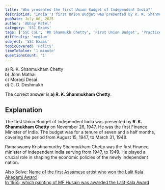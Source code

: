 ```yaml
---
title: 'Who presented the first Union Budget of Independent India?'
description: 'India''s first Union Budget was presented by R. K. Shanmukham Chetty on November 26, 1947.'
pubDate: July 06, 2025
author: 'Abhay Patel'
category: 'SSC Exams'
tags: ['SSC CGL', 'RK Shanmukh Chetty', 'First Union Budget', 'Practice Questions']
difficulty: 'medium'
subject: 'SSC Exams'
topicCovered: 'Polity'
timeToSolve: '1 minute'
questionsCount: '1'
---
```


a) R. K. Shanmukham Chetty  
b) John Mathai  
c) Morarji Desai  
d) C. D. Deshmukh  

The correct answer is **a) R. K. Shanmukham Chetty**.

## Explanation
The first Union Budget of Independent India was presented by **R. K. Shanmukham Chetty** on November 26, 1947. He was the first Finance Minister of India. The budget was for a tenure of seven and a half months, covering the period from August 15, 1947, to March 31, 1948.

Ramaswamy Krishnamurthy Shanmukham Chetty was the first Finance minister of Independent India serving from 1947, to 1949. He played a crucial role in shaping the economic policies of the newly independent nation.

Also Solve: [Name of the first Assamese artist who won the Lalit Kala Akademi Award](https://eduware.vercel.app/questions/first-assamese-to-lalit-kala-award)  
[In 1955, which painting of MF Husain was awarded the Lalit Kala Award](https://eduware.vercel.app/questions/painting-of-mf-hussain-awarded)
